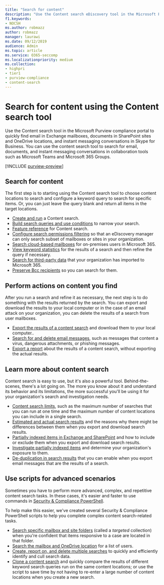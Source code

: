 ```yaml
---
title: "Search for content"
description: "Use the Content search eDiscovery tool in the Microsoft Purview compliance portal to quickly find email in Exchange mailboxes, documents in SharePoint sites and OneDrive locations, and instant messaging conversations in Skype for Business."
f1.keywords:
- NOCSH
ms.author: robmazz
author: robmazz
manager: laurawi
ms.date: 09/12/2019
audience: Admin
ms.topic: article
ms.service: O365-seccomp
ms.localizationpriority: medium
ms.collection:
- highpri 
- tier1
- purview-compliance
- content-search
---
```


# Search for content using the Content search tool

Use the Content search tool in the Microsoft Purview compliance portal to quickly find email in Exchange mailboxes, documents in SharePoint sites and OneDrive locations, and instant messaging conversations in Skype for Business. You can use the content search tool to search for email, documents, and instant messaging conversations in collaboration tools such as Microsoft Teams and Microsoft 365 Groups.
  
[!INCLUDE [purview-preview](../includes/purview-preview.md)]

## Search for content

The first step is to starting using the Content search tool to choose content locations to search and configure a keyword query to search for specific items. Or, you can just leave the query blank and return all items in the target locations.

- [Create and run](ediscovery-content-search.md) a Content search.
- [Build search queries and use conditions](ediscovery-keyword-queries-and-search-conditions.md) to narrow your search.
- [Feature reference](ediscovery-content-search-reference.md) for Content search.
- [Configure search permissions filtering](ediscovery-permissions-filtering-for-content-search.md) so that an eDiscovery manager can only search subset of mailboxes or sites in your organization.
- [Search cloud-based mailboxes](ediscovery-search-cloud-based-mailboxes-for-on-premises-users.md) for on-premises users in Microsoft 365.
- [View keyword statistics](ediscovery-view-keyword-statistics-for-content-search.md) for the results of a search and then refine the query if necessary.
- [Search for third-party data](use-content-search-to-search-third-party-data-that-was-imported.md) that your organization has imported to Microsoft 365.
- [Preserve Bcc recipients](/exchange/policy-and-compliance/holds/preserve-bcc-recipients-and-group-members) so you can search for them.

## Perform actions on content you find

After you run a search and refine it as necessary, the next step is to do something with the results returned by the search. You can export and download the results to your local computer or in the case of an email attack on your organization, you can delete the results of a search from user mailboxes.

- [Export the results of a content search](export-search-results.md) and download them to your local computer..
- [Search for and delete email messages](search-for-and-delete-messages-in-your-organization.md), such as messages that content a virus, dangerous attachments, or phishing messages.
- [Export a report](ediscovery-export-a-content-search-report.md) about the results of a content search, without exporting the actual results.

## Learn more about content search

Content search is easy to use, but it's also a powerful tool. Behind-the-scenes, there's a lot going on. The more you know about it and understand its behavior and its limitations, the more successful you'll be using it for your organization's search and investigation needs.
  
- [Content search limits](ediscovery-limits-for-content-search.md), such as the maximum number of searches that you can run at one time and the maximum number of content locations you can include in a single search.
- [Estimated and actual search results](ediscovery-differences-between-estimated-and-actual-search-results.md) and the reasons why there might be differences between them when you export and download search results.
- [Partially indexed items in Exchange and SharePoint](ediscovery-partially-indexed-items-in-content-search.md) and how to include or exclude them when you export and download search results.
- [Investigate partially indexed items](ediscovery-investigating-partially-indexed-items.md) and determine your organization's exposure to them.
- [De-duplication in search results](ediscovery-de-duplication-in-search-results.md) that you can enable when you export email messages that are the results of a search.

## Use scripts for advanced scenarios

Sometimes you have to perform more advanced, complex, and repetitive content search tasks. In these cases, it's easier and faster to use commands in [Security & Compliance PowerShell](/powershell/exchange/scc-powershell).

To help make this easier, we've created several Security & Compliance PowerShell scripts to help you complete complex content search-related tasks.

- [Search specific mailbox and site folders](use-content-search-for-targeted-collections.md) (called a  *targeted* collection) when you're confident that items responsive to a case are located in that folder.
- [Search the mailbox and OneDrive location](search-the-mailbox-and-onedrive-for-business-for-a-list-of-users.md) for a list of users.
- [Create, report on, and delete multiple searches](ediscovery-create-reports-and-delete-multiple-content-searches.md) to quickly and efficiently identify and cull search data.
- [Clone a content search](clone-a-content-search.md) and quickly compare the results of different keyword search queries run on the same content locations; or use the script to save time by not having to re-enter a large number of content locations when you create a new search.
